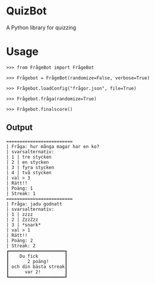 # QuizBot
A Python library for quizzing


# Usage
```pycon
>>> from FrågeBot import FrågeBot

>>> Frågebot = FrågeBot(randomize=False, verbose=True)

>>> Frågebot.loadConfig("frågor.json", file=True)

>>> Frågebot.fråga(randomize=True)

>>> Frågebot.finalscore()
```

## Output

    =========================
    | Fråga: hur många magar har en ko?
    | svarsalternativ:
    | 1 | tre stycken
    | 2 | en stycken
    | 3 | fyra stycken
    | 4 | två stycken
    | val > 3
    | Rätt!!   
    | Poäng: 1 
    | Streak: 1
    =========================
    | Fråga: jadu godnatt
    | svarsalternativ:
    | 1 | zzzz
    | 2 | ZzzZzz
    | 3 | *snark*
    | val > 1
    | Rätt!!
    | Poäng: 2
    | Streak: 2
    ┏━━━━━━━━━━━━━━━━━━━━━┓
    ┃    Du fick          ┃
    ┃       2 poäng!      ┃
    ┃ och din bästa streak┃
    ┃      var 2!         ┃
    ┗━━━━━━━━━━━━━━━━━━━━━┛
